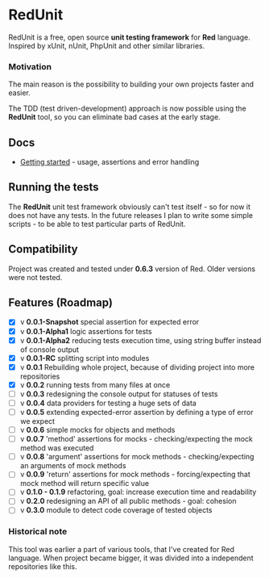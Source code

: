 # RedUnit

RedUnit is a free, open source **unit testing framework** for **Red** language. 
Inspired by xUnit, nUnit, PhpUnit and other similar libraries.

### Motivation

The main reason is the possibility to building your own projects faster and easier.

The TDD (test driven-development) approach is now possible using the **RedUnit** tool, so you can eliminate bad cases at the early stage. 

## Docs 

* [Getting started](docs/getting-started.md) - usage, assertions and error handling

## Running the tests

The **RedUnit** unit test framework obviously can't test itself - so for now it does not have any tests. In the future releases I plan to write some simple scripts - to be able to test particular parts of RedUnit.

## Compatibility

Project was created and tested under **0.6.3** version of Red. Older versions were not tested.

## Features (Roadmap)
- [x] v **0.0.1-Snapshot** special assertion for expected error
- [x] v **0.0.1-Alpha1** logic assertions for tests
- [x] v **0.0.1-Alpha2** reducing tests execution time, using string buffer instead of console output
- [x] v **0.0.1-RC** splitting script into modules
- [x] v **0.0.1** Rebuilding whole project, because of dividing project into more repositories
- [x] v **0.0.2** running tests from many files at once
- [ ] v **0.0.3** redesigning the console output for statuses of tests
- [ ] v **0.0.4** data providers for testing a huge sets of data
- [ ] v **0.0.5** extending expected-error assertion by defining a type of error we expect
- [ ] v **0.0.6** simple mocks for objects and methods
- [ ] v **0.0.7** 'method' assertions for mocks - checking/expecting the mock method was executed
- [ ] v **0.0.8** 'argument' assertions for mock methods - checking/expecting an arguments of mock methods
- [ ] v **0.0.9** 'return' assertions for mock methods - forcing/expecting that mock method will return specific value
- [ ] v **0.1.0 - 0.1.9** refactoring, goal: increase execution time and readability
- [ ] v **0.2.0** redesigning an API of all public methods - goal: cohesion
- [ ] v **0.3.0** module to detect code coverage of tested objects

### Historical note

This tool was earlier a part of various tools, that I've created for Red language. When project became bigger, it was divided into a independent repositories like this.